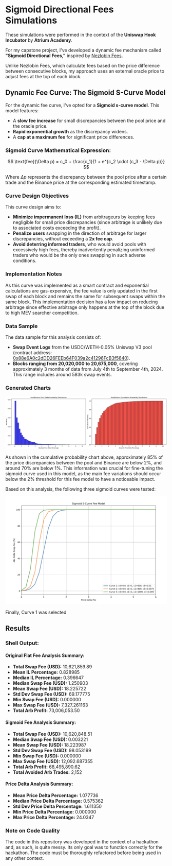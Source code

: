 # Sigmoid Directional Fees Simulations

These simulations were performed in the context of the **Uniswap Hook Incubator** by **Atrium Academy**.

For my capstone project, I've developed a dynamic fee mechanism called **"Sigmoid Directional Fees,"** inspired by [Nezlobin Fees](https://x.com/0x94305/status/1674857993740111872).

Unlike Nezlobin Fees, which calculate fees based on the price difference between consecutive blocks, my approach uses an external oracle price to adjust fees at the top of each block.

## Dynamic Fee Curve: The Sigmoid S-Curve Model

For the dynamic fee curve, I've opted for a **Sigmoid s-curve model**. This model features:

- A **slow fee increase** for small discrepancies between the pool price and the oracle price.
- **Rapid exponential growth** as the discrepancy widens.
- A **cap at a maximum fee** for significant price differences.

### Sigmoid Curve Mathematical Expression:

$$
\text{fee}(\Delta p) = c_0 + \frac{c_1}{1 + e^{c_2 \cdot (c_3 - \Delta p)}}
$$

Where $\Delta p$ represents the discrepancy between the pool price after a certain trade and the Binance price at the corresponding estimated timestamp.

### Curve Design Objectives

This curve design aims to:

- **Minimize impermanent loss (IL)** from arbitrageurs by keeping fees negligible for small price discrepancies (since arbitrage is unlikely due to associated costs exceeding the profit).
- **Penalize users** swapping in the direction of arbitrage for larger discrepancies, without exceeding a **2x fee cap**.
- **Avoid deterring informed traders**, who would avoid pools with excessively high fees, thereby inadvertently penalizing uninformed traders who would be the only ones swapping in such adverse conditions.

### Implementation Notes

As this curve was implemented as a smart contract and exponential calculations are gas-expensive, the fee value is only updated in the first swap of each block and remains the same for subsequent swaps within the same block. This implementation decision has a low impact on reducing arbitrage since effective arbitrage only happens at the top of the block due to high MEV searcher competition.

### Data Sample

The data sample for this analysis consists of:

- **Swap Event Logs** from the USDC/WETH-0.05% Uniswap V3 pool (contract address: [0x88e6A0c2dDD26FEEb64F039a2c41296FcB3f5640](https://etherscan.io/address/0x88e6A0c2dDD26FEEb64F039a2c41296FcB3f5640)).
- **Blocks ranging from 20,020,000 to 20,675,000**, covering approximately 3 months of data from July 4th to September 4th, 2024. This range includes around 583k swap events.

### Generated Charts

![Price Delta Charts](results/price_delta_charts.png)

As shown in the cumulative probability chart above, approximately 85% of the price discrepancies between the pool and Binance are below 2%, and around 70% are below 1%. This information was crucial for fine-tuning the sigmoid curve used in this model, as the main fee variations should occur below the 2% threshold for this fee model to have a noticeable impact.

Based on this analysis, the following three sigmoid curves were tested:

![Sigmoid Fee Model](results/sigmoid_fee_model.png)

Finally, Curve 1 was selected

## Results

### Shell Output:

#### Original Flat Fee Analysis Summary:

- **Total Swap Fee (USD):** 10,621,859.89
- **Mean IL Percentage:** 0.828985
- **Median IL Percentage:** 0.396647
- **Median Swap Fee (USD):** 1.250903
- **Mean Swap Fee (USD):** 18.225722
- **Std Dev Swap Fee (USD):** 69.177775
- **Min Swap Fee (USD):** 0.000000
- **Max Swap Fee (USD):** 7,327.261163
- **Total Arb Profit:** 73,006,053.50

#### Sigmoid Fee Analysis Summary:

- **Total Swap Fee (USD):** 10,620,848.51
- **Median Swap Fee (USD):** 0.003221
- **Mean Swap Fee (USD):** 18.223987
- **Std Dev Swap Fee (USD):** 98.053199
- **Min Swap Fee (USD):** 0.000000
- **Max Swap Fee (USD):** 12,092.687355
- **Total Arb Profit:** 68,495,890.62
- **Total Avoided Arb Trades:** 2,152

#### Price Delta Analysis Summary:

- **Mean Price Delta Percentage:** 1.077736
- **Median Price Delta Percentage:** 0.575362
- **Std Dev Price Delta Percentage:** 1.611350
- **Min Price Delta Percentage:** 0.000000
- **Max Price Delta Percentage:** 24.0347

### Note on Code Quality

The code in this repository was developed in the context of a hackathon and, as such, is quite messy. Its only goal was to function correctly for the hackathon. The code must be thoroughly refactored before being used in any other context.
